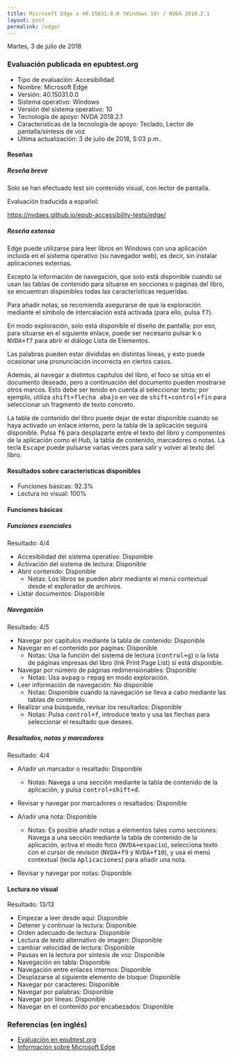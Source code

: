 ```yaml
---
title: Microsoft Edge v 40.15031.0.0 (Windows 10) / NVDA 2018.2.1
layout: post
permalink: /edge/
---
```


<footer>Martes, 3 de julio de 2018</footer>

###  Evaluación publicada en epubtest.org ###

- Tipo de evaluación: Accesibilidad
- Nombre: Microsoft Edge
- Versión: 40.15031.0.0
- Sistema operativo: Windows
- Versión del sistema operativo: 10
- Tecnología de apoyo: NVDA 2018.2.1
- Características de la tecnología de apoyo: Teclado, Lector de pantalla/síntesis de voz
- Última actualización: 3 de julio de 2018, 5:03 p.m..

#### Reseñas ####

##### Reseña breve #####

Solo se han efectuado test sin contenido visual, con lector de pantalla.

Evaluación traducida a español:

https://nvdaes.github.io/epub-accessibility-tests/edge/

##### Reseña extensa #####

Edge puede utilizarse para leer libros en Windows con una aplicación incluida en el sistema operativo (su navegador web), es decir, sin instalar aplicaciones externas.

Excepto la información de navegación, que solo está disponible cuando se usan las tablas de contenido para situarse en secciones o páginas del libro, se encuentran disponibles todas las características requeridas.

Para añadir notas, se recomienda asegurarse de que la exploración mediante el símbolo de intercalación está activada (para ello, pulsa <kbd>f7</kbd>).

En modo exploración, solo está disponible el diseño de pantalla; por eso, para situarse en el siguiente enlace, puede ser necesario pulsar <kbd>k</kbd> o <kbd>NVDA+f7</kbd> para abrir el diálogo Lista de Elementos.

Las palabras pueden estar divididas en distintas líneas, y esto puede ocasionar una pronunciación incorrecta en ciertos casos.

Además, al navegar a distintos capítulos del libro, el foco se sitúa en el documento deseado, pero a continuación del documento pueden mostrarse otros marcos. Esto debe ser tenido en cuenta al seleccionar texto; por ejemplo, utiliza <kbd>shift+flecha abajo</kbd> en vez de <kbd>shift+control+fin</kbd> para seleccionar un fragmento de texto concreto.

La tabla de contenido del libro puede dejar de estar disponible cuando se haya activado un enlace interno, pero la tabla de la aplicación seguirá disponible. Pulsa <kbd>f6</kbd> para desplazarte entre el texto del libro y componentes de la aplicación como el Hub, la tabla de contenido, marcadores o notas. La tecla <kbd>Escape</kbd> puede pulsarse varias veces para salir y volver al texto del libro.

#### Resultados sobre características disponibles ####

- Funciones básicas: 92.3%
- Lectura no visual: 100%

#### Funciones básicas ####

##### Funciones esenciales #####

Resultado: 4/4

- Accesibilidad del sistema operativo: Disponible
- Activación del sistema de lectura: Disponible
- Abrir contenido: Disponible
	- Notas: Los libros se pueden abrir mediante el menú contextual desde el explorador de archivos.
- Listar documentos: Disponible

##### Navegación #####

Resultado: 4/5

- Navegar por capítulos mediante la tabla de contenido: Disponible
- Navegar en el contenido por páginas: Disponible
	- Notas: Usa la función del sistema de lectura (<kbd>control+g</kbd>) o la lista de páginas impresas del libro (<span lang="en">Ink Print Page List</span>) si está disponible.
- Navegar por número de páginas redimensionables: Disponible
	- Notas: Usa <kbd>avpag</kbd> o <kbd>repag</kbd> en modo exploración.
- Leer información de navegación: No disponible
	- Notas: Disponible cuando la navegación se lleva a cabo mediante las tablas de contenido.
- Realizar una búsqueda, revisar los resultados: Disponible
	- Notas: Pulsa <kbd>control+f</kbd>, introduce texto y usa las flechas para seleccionar el resultado que desees.
	
	
##### Resaltados, notas y marcadores #####

Resultado: 4/4

- Añadir un marcador o resaltado: Disponible
	- Notas: Navega a una sección mediante la tabla de contenido de la aplicación, y pulsa <kbd>control+shift+d</kbd>.
	
- Revisar y navegar por marcadores o resaltados: Disponible
- Añadir una nota: Disponible
	- Notas: Es posible añadir notas a elementos tales como secciones: Navega a una sección mediante la tabla de contenido de la aplicación, activa el modo foco (<kbd>NVDA+espacio</kbd>), selecciona texto con el cursor de revisión (<kbd>NVDA+f9</kbd> y <kbd>NVDA+f10</kbd>), y usa el menú contextual (tecla <kbd>Aplicaciones</kbd>) para añadir una nota.
- Revisar y navegar por notas: Disponible

#### Lectura no visual ####

Resultado: 13/13

- Empezar a leer desde aquí: Disponible
- Detener y continuar la lectura: Disponible
- Orden adecuado de lectura: Disponible
- Lectura de texto alternativo de imagen: Disponible
- cambiar velocidad de lectura: Disponible
- Pausas en la lectura por síntesis de voz: Disponible
- Navegación en tabla: Disponible
- Navegación entre enlaces internos: Disponible
- Desplazarse al siguiente elemento de bloque: Disponible
- Navegar por caracteres: Disponible
- Navegar por palabras: Disponible
- Navegar por líneas: Disponible
- Navegar en el contenido por encabezados: Disponible

### Referencias (en inglés) ###

- [Evaluación en epubtest.org](http://epubtest.org/evaluation/467/)
- [Información sobre Microsoft Edge](https://support.microsoft.com/es-es/products/microsoft-edge)
